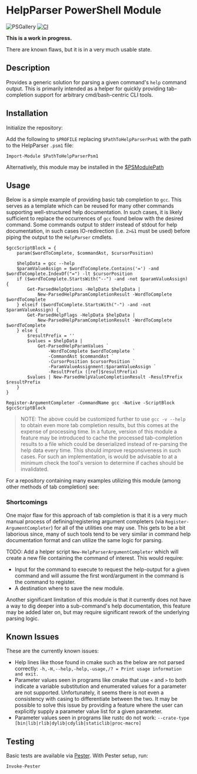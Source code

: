 # HelpParser PowerShell Module

![PSGallery](https://img.shields.io/powershellgallery/p/HelpParser)
[![CI](https://github.com/jjcarrier/HelpParser/actions/workflows/ci.yml/badge.svg)](https://github.com/jjcarrier/HelpParser/actions/workflows/ci.yml)

__This is a work in progress.__

There are known flaws, but it is in a very much usable state.

## Description

Provides a generic solution for parsing a given command's `help` command output.
This is primarily intended as a helper for quickly providing tab-completion
support for arbitrary cmd/bash-centric CLI tools.

## Installation

Initialize the repository:

Add the following to `$PROFILE` replacing `$PathToHelpParserPsm1` with the path
to the HelpParser `.psm1` file:

```pwsh
Import-Module $PathToHelpParserPsm1
```

Alternatively, this module may be installed in the [$PSModulePath](https://learn.microsoft.com/en-us/powershell/module/microsoft.powershell.core/about/about_psmodulepath?view=powershell-7.3)

## Usage

Below is a simple example of providing basic tab completion to `gcc`. This serves
as a template which can be reused for many other commands supporting well-structured
help documentation. In such cases, it is likely sufficient to replace the
occurrences of `gcc` found below with the desired command. Some commands output
to stderr instead of stdout for help documentation, in such cases IO-redirection
(i.e. `2>&1` must be used) before piping the output to the `HelpParser` cmdlets.

```pwsh
$gccScriptBlock = {
    param($wordToComplete, $commandAst, $cursorPosition)

    $helpData = gcc --help
    $paramValueAssign = $wordToComplete.Contains('=') -and $wordToComplete.IndexOf("=") -lt $cursorPosition
    if ($wordToComplete.StartsWith("--") -and -not $paramValueAssign) {
        Get-ParsedHelpOptions -HelpData $helpData |
            New-ParsedHelpParamCompletionResult -WordToComplete $wordToComplete
    } elseif ($wordToComplete.StartsWith("-") -and -not $paramValueAssign) {
        Get-ParsedHelpFlags -HelpData $helpData |
            New-ParsedHelpParamCompletionResult -WordToComplete $wordToComplete
    } else {
        $resultPrefix = ''
        $values = $helpData |
            Get-ParsedHelpParamValues `
                -WordToComplete $wordToComplete `
                -CommandAst $commandAst `
                -CursorPosition $cursorPosition `
                -ParamValueAssignment:$paramValueAssign `
                -ResultPrefix ([ref]$resultPrefix)
        $values | New-ParsedHelpValueCompletionResult -ResultPrefix $resultPrefix
    }
}

Register-ArgumentCompleter -CommandName gcc -Native -ScriptBlock $gccScriptBlock
```

> NOTE: The above could be customized further to use `gcc -v --help` to obtain
  even more tab completion results, but this comes at the expense of processing
  time. In a future, version of this module a feature may be introduced to
  cache the processed tab-completion results to a file which could be
  deserialized instead of re-parsing the help data every time. This should
  improve responsiveness in such cases. For such an implementation, is would be
  advisable to at a minimum check the tool's version to determine if caches
  should be invalidated.

For a repository containing many examples utilizing this module (among other methods
of tab completion) see:


### Shortcomings

One major flaw for this approach of tab completion is that it is a very much
manual process of defining/registering argument completers (via `Register-ArgumentCompleter`)
for all of the utilities one may use. This gets to be a bit laborious since,
many of such tools tend to be very similar in command help documentation format
and can utilize the same logic for parsing.

TODO: Add a helper script `New-HelpParserArgumentCompleter` which will create a
new file containing the command of interest. This would require:

* Input for the command to execute to request the help-output for a given command and will assume
  the first word/argument in the command is the command to register.
* A destination where to save the new module.

Another significant limitation of this module is that it currently does not have
a way to dig deeper into a sub-command's help documentation, this feature may be
added later on, but may require significant rework of the underlying parsing
logic.

## Known Issues

These are the currently known issues:

* Help lines like those found in cmake such as the below are not parsed correctly:
  `-h,-H,--help,-help,-usage,/? = Print usage information and exit.`
* Parameter values seen in programs like cmake that use `<` and `>` to both indicate
  a variable substitution and enumerated values for a parameter are not supported.
  Unfortunately, it seems there is not even a consistency with casing to differentiate
  between the two. It may be possible to solve this issue by providing a feature
  where the user can explicitly supply a parameter value list for a given parameter.
* Parameter values seen in programs like rustc do not work:
  `--crate-type [bin|lib|rlib|dylib|cdylib|staticlib|proc-macro]`

## Testing

Basic tests are available via [Pester](https://pester.dev/). With Pester setup, run:

```pwsh
Invoke-Pester
```
